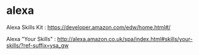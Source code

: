 # alexa

Alexa Skills Kit : https://developer.amazon.com/edw/home.html#/

Alexa "Your Skills" : http://alexa.amazon.co.uk/spa/index.html#skills/your-skills/?ref-suffix=ysa_gw
